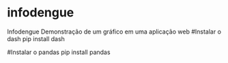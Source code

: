# infodengue
Infodengue
Demonstração de um gráfico em uma aplicação web
#Instalar o dash
pip install dash

#Instalar o pandas
pip install pandas
